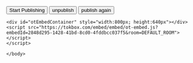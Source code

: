 <html>
  <head></head>
  <body>
    <div id='myPublisherDiv'></div>
    <div id='subscribersDiv'></div>
    <button onclick="startPublishing()">Start Publishing</button>
    <button onclick="cycleCamera()">unpublish</button>
    <button onclick="publishAgain()">publish again</button>



    <div id="otEmbedContainer" style="width:800px; height:640px"></div>
    <script src="https://tokbox.com/embed/embed/ot-embed.js?embedId=2848d295-1428-41bd-8cd0-4fddbcc037f5&room=DEFAULT_ROOM"></script>
    </script>

    </body>
  </html>
